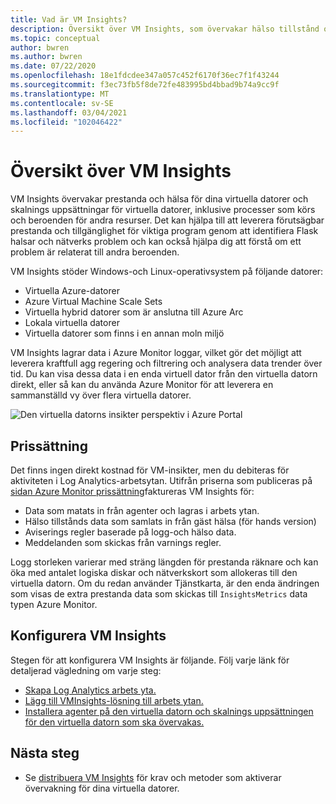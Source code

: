 ```yaml
---
title: Vad är VM Insights?
description: Översikt över VM Insights, som övervakar hälso tillstånd och prestanda för virtuella Azure-datorer och identifierar och mappar program komponenter och deras beroenden automatiskt.
ms.topic: conceptual
author: bwren
ms.author: bwren
ms.date: 07/22/2020
ms.openlocfilehash: 18e1fdcdee347a057c452f6170f36ec7f1f43244
ms.sourcegitcommit: f3ec73fb5f8de72fe483995bd4bbad9b74a9cc9f
ms.translationtype: MT
ms.contentlocale: sv-SE
ms.lasthandoff: 03/04/2021
ms.locfileid: "102046422"
---
```

# <a name="overview-of-vm-insights"></a>Översikt över VM Insights

VM Insights övervakar prestanda och hälsa för dina virtuella datorer och skalnings uppsättningar för virtuella datorer, inklusive processer som körs och beroenden för andra resurser. Det kan hjälpa till att leverera förutsägbar prestanda och tillgänglighet för viktiga program genom att identifiera Flask halsar och nätverks problem och kan också hjälpa dig att förstå om ett problem är relaterat till andra beroenden.

VM Insights stöder Windows-och Linux-operativsystem på följande datorer:

- Virtuella Azure-datorer
- Azure Virtual Machine Scale Sets
- Virtuella hybrid datorer som är anslutna till Azure Arc
- Lokala virtuella datorer
- Virtuella datorer som finns i en annan moln miljö
  

VM Insights lagrar data i Azure Monitor loggar, vilket gör det möjligt att leverera kraftfull agg regering och filtrering och analysera data trender över tid. Du kan visa dessa data i en enda virtuell dator från den virtuella datorn direkt, eller så kan du använda Azure Monitor för att leverera en sammanställd vy över flera virtuella datorer.

![Den virtuella datorns insikter perspektiv i Azure Portal](media/vminsights-overview/vminsights-azmon-directvm.png)


## <a name="pricing"></a>Prissättning
Det finns ingen direkt kostnad för VM-insikter, men du debiteras för aktiviteten i Log Analytics-arbetsytan. Utifrån priserna som publiceras på [sidan Azure Monitor prissättning](https://azure.microsoft.com/pricing/details/monitor/)faktureras VM Insights för:

- Data som matats in från agenter och lagras i arbets ytan.
- Hälso tillstånds data som samlats in från gäst hälsa (för hands version)
- Aviserings regler baserade på logg-och hälso data.
- Meddelanden som skickas från varnings regler.

Logg storleken varierar med sträng längden för prestanda räknare och kan öka med antalet logiska diskar och nätverkskort som allokeras till den virtuella datorn. Om du redan använder Tjänstkarta, är den enda ändringen som visas de extra prestanda data som skickas till `InsightsMetrics` data typen Azure Monitor.


## <a name="configuring-vm-insights"></a>Konfigurera VM Insights
Stegen för att konfigurera VM Insights är följande. Följ varje länk för detaljerad vägledning om varje steg:

- [Skapa Log Analytics arbets yta.](./vminsights-configure-workspace.md#create-log-analytics-workspace)
- [Lägg till VMInsights-lösning till arbets ytan.](./vminsights-configure-workspace.md#add-vminsights-solution-to-workspace)
- [Installera agenter på den virtuella datorn och skalnings uppsättningen för den virtuella datorn som ska övervakas.](./vminsights-enable-overview.md)



## <a name="next-steps"></a>Nästa steg

- Se [distribuera VM Insights](./vminsights-enable-overview.md) för krav och metoder som aktiverar övervakning för dina virtuella datorer.
